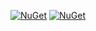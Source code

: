[![NuGet](https://img.shields.io/nuget/v/atc.rest.apigenerator.svg?style=flat-square)](http://www.nuget.org/packages/atc.rest.apigenerator)
[![NuGet](https://img.shields.io/nuget/dt/atc.rest.apigenerator.svg?style=flat-square)](http://www.nuget.org/packages/atc.rest.apigenerator)

